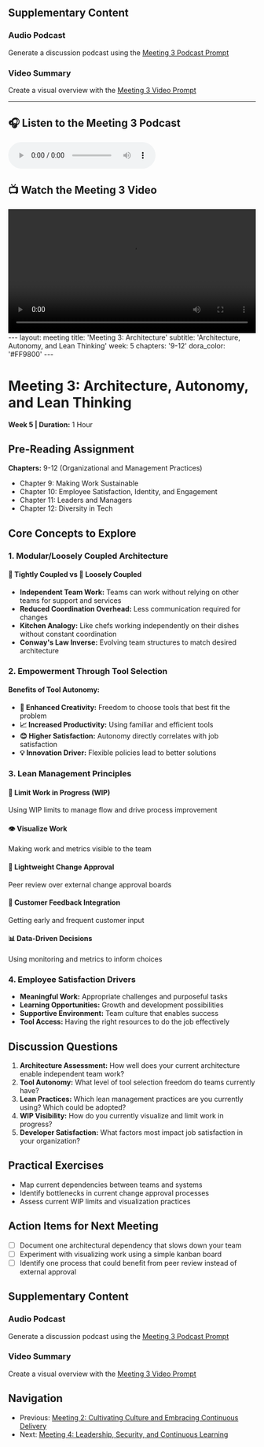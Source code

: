 ## Supplementary Content

### Audio Podcast

Generate a discussion podcast using the [Meeting 3 Podcast Prompt](../notebooklm-prompts/podcast-prompt.md)

### Video Summary

Create a visual overview with the [Meeting 3 Video Prompt](../notebooklm-prompts/video-prompt.md)

---

## 🎧 Listen to the Meeting 3 Podcast

<audio controls>
	<source src="/accelerate-devex-book-club-notebooklm/resources/meetings/meeting-3/meeting-podcast.m4a" type="audio/x-m4a">
	Your browser does not support the audio element.
</audio>

## 📺 Watch the Meeting 3 Video

<video controls width="100%">
	<source src="/accelerate-devex-book-club-notebooklm/resources/meetings/meeting-3/meeting-video.mp4" type="video/mp4">
	Your browser does not support the video tag.
</video>
---
layout: meeting
title: 'Meeting 3: Architecture'
subtitle: 'Architecture, Autonomy, and Lean Thinking'
week: 5
chapters: '9-12'
dora_color: '#FF9800'
---

# Meeting 3: Architecture, Autonomy, and Lean Thinking

**Week 5 | Duration:** 1 Hour

## Pre-Reading Assignment

**Chapters:** 9-12 (Organizational and Management Practices)

- Chapter 9: Making Work Sustainable
- Chapter 10: Employee Satisfaction, Identity, and Engagement
- Chapter 11: Leaders and Managers
- Chapter 12: Diversity in Tech

## Core Concepts to Explore

### 1. Modular/Loosely Coupled Architecture

#### 🔗 Tightly Coupled vs 🧩 Loosely Coupled

- **Independent Team Work:** Teams can work without relying on other teams for support and services
- **Reduced Coordination Overhead:** Less communication required for changes
- **Kitchen Analogy:** Like chefs working independently on their dishes without constant coordination
- **Conway's Law Inverse:** Evolving team structures to match desired architecture

### 2. Empowerment Through Tool Selection

#### Benefits of Tool Autonomy:

- **🎨 Enhanced Creativity:** Freedom to choose tools that best fit the problem
- **📈 Increased Productivity:** Using familiar and efficient tools
- **😊 Higher Satisfaction:** Autonomy directly correlates with job satisfaction
- **💡 Innovation Driver:** Flexible policies lead to better solutions

### 3. Lean Management Principles

#### 🚦 Limit Work in Progress (WIP)

Using WIP limits to manage flow and drive process improvement

#### 👁️ Visualize Work

Making work and metrics visible to the team

#### 👥 Lightweight Change Approval

Peer review over external change approval boards

#### 🔄 Customer Feedback Integration

Getting early and frequent customer input

#### 📊 Data-Driven Decisions

Using monitoring and metrics to inform choices

### 4. Employee Satisfaction Drivers

- **Meaningful Work:** Appropriate challenges and purposeful tasks
- **Learning Opportunities:** Growth and development possibilities
- **Supportive Environment:** Team culture that enables success
- **Tool Access:** Having the right resources to do the job effectively

## Discussion Questions

1. **Architecture Assessment:** How well does your current architecture enable independent team work?
2. **Tool Autonomy:** What level of tool selection freedom do teams currently have?
3. **Lean Practices:** Which lean management practices are you currently using? Which could be adopted?
4. **WIP Visibility:** How do you currently visualize and limit work in progress?
5. **Developer Satisfaction:** What factors most impact job satisfaction in your organization?

## Practical Exercises

- Map current dependencies between teams and systems
- Identify bottlenecks in current change approval processes
- Assess current WIP limits and visualization practices

## Action Items for Next Meeting

- [ ] Document one architectural dependency that slows down your team
- [ ] Experiment with visualizing work using a simple kanban board
- [ ] Identify one process that could benefit from peer review instead of external approval

## Supplementary Content

### Audio Podcast

Generate a discussion podcast using the [Meeting 3 Podcast Prompt](../notebooklm-prompts/meeting-3-podcast-prompt.md)

### Video Summary

Create a visual overview with the [Meeting 3 Video Prompt](../notebooklm-prompts/video-prompt.md)

## Navigation

- Previous: [Meeting 2: Cultivating Culture and Embracing Continuous Delivery](meeting-2-guide.md)
- Next: [Meeting 4: Leadership, Security, and Continuous Learning](meeting-4-guide.md)
